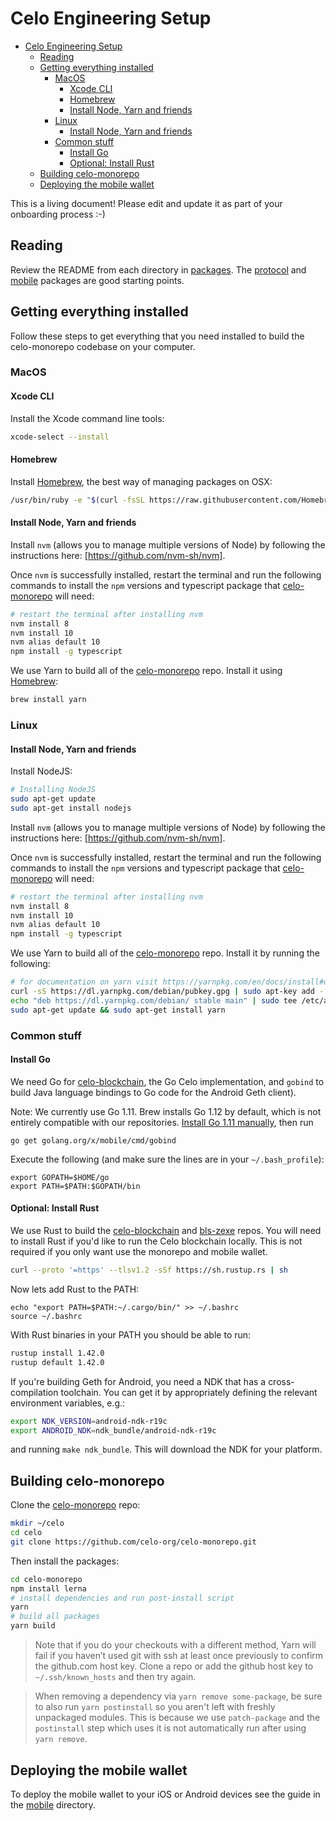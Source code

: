 # Celo Engineering Setup

- [Celo Engineering Setup](#celo-engineering-setup)
  - [Reading](#reading)
  - [Getting everything installed](#getting-everything-installed)
    - [MacOS](#macos)
      - [Xcode CLI](#xcode-CLI)
      - [Homebrew](#homebrew)
      - [Install Node, Yarn and friends](#install-node-yarn-and-friends)
    - [Linux](#linux)
      - [Install Node, Yarn and friends](#install-node-yarn-and-friends-1)
    - [Common stuff](#common-stuff)
      - [Install Go](#install-go)
      - [Optional: Install Rust](#optional-install-rust)
  - [Building celo-monorepo](#building-celo-monorepo)
  - [Deploying the mobile wallet](#deploying-the-mobile-wallet)

This is a living document! Please edit and update it as part of your onboarding process :-)


## Reading

Review the README from each directory in [packages](packages/). The [protocol](packages/protocol) and [mobile](packages/mobile) packages are good starting points.


## Getting everything installed

Follow these steps to get everything that you need installed to build the celo-monorepo codebase on your computer.

### MacOS

#### Xcode CLI

Install the Xcode command line tools:

```bash
xcode-select --install
```

#### Homebrew

Install [Homebrew], the best way of managing packages on OSX:

```bash
/usr/bin/ruby -e "$(curl -fsSL https://raw.githubusercontent.com/Homebrew/install/master/install)"
```

#### Install Node, Yarn and friends

Install `nvm` (allows you to manage multiple versions of Node) by following the instructions here: [https://github.com/nvm-sh/nvm].

Once `nvm` is successfully installed, restart the terminal and run the following commands to install the `npm` versions and typescript package that [celo-monorepo] will need:

```bash
# restart the terminal after installing nvm
nvm install 8
nvm install 10
nvm alias default 10
npm install -g typescript
```

We use Yarn to build all of the [celo-monorepo] repo. Install it using [Homebrew](#homebrew):

```bash
brew install yarn
```

### Linux

#### Install Node, Yarn and friends

Install NodeJS:

```bash
# Installing NodeJS
sudo apt-get update
sudo apt-get install nodejs
```

Install `nvm` (allows you to manage multiple versions of Node) by following the instructions here: [https://github.com/nvm-sh/nvm].

Once `nvm` is successfully installed, restart the terminal and run the following commands to install the `npm` versions and typescript package that [celo-monorepo] will need:

```bash
# restart the terminal after installing nvm
nvm install 8
nvm install 10
nvm alias default 10
npm install -g typescript
```

We use Yarn to build all of the [celo-monorepo] repo. Install it by running the following:

```bash
# for documentation on yarn visit https://yarnpkg.com/en/docs/install#debian-stable
curl -sS https://dl.yarnpkg.com/debian/pubkey.gpg | sudo apt-key add -
echo "deb https://dl.yarnpkg.com/debian/ stable main" | sudo tee /etc/apt/sources.list.d/yarn.list
sudo apt-get update && sudo apt-get install yarn
```

### Common stuff

#### Install Go

We need Go for [celo-blockchain], the Go Celo implementation, and `gobind` to build Java language bindings to Go code for the Android Geth client).

Note: We currently use Go 1.11. Brew installs Go 1.12 by default, which is not entirely compatible with our repositories. [Install Go 1.11 manually](https://golang.org/dl/), then run

```
go get golang.org/x/mobile/cmd/gobind
```

Execute the following (and make sure the lines are in your `~/.bash_profile`):

```
export GOPATH=$HOME/go
export PATH=$PATH:$GOPATH/bin
```

#### Optional: Install Rust

We use Rust to build the [celo-blockchain] and [bls-zexe] repos. You will need to install Rust if you'd like to run the Celo blockchain locally. This is not required if you only want use the monorepo and mobile wallet.

```bash
curl --proto '=https' --tlsv1.2 -sSf https://sh.rustup.rs | sh
```

Now lets add Rust to the PATH:

```
echo "export PATH=$PATH:~/.cargo/bin/" >> ~/.bashrc
source ~/.bashrc
```

With Rust binaries in your PATH you should be able to run:

```bash
rustup install 1.42.0
rustup default 1.42.0
```

If you're building Geth for Android, you need a NDK that has a cross-compilation toolchain. You can get it by appropriately defining the relevant environment variables, e.g.:

```bash
export NDK_VERSION=android-ndk-r19c
export ANDROID_NDK=ndk_bundle/android-ndk-r19c
```

and running `make ndk_bundle`. This will download the NDK for your platform.


## Building celo-monorepo

Clone the [celo-monorepo] repo:

```bash
mkdir ~/celo
cd celo
git clone https://github.com/celo-org/celo-monorepo.git
```

Then install the packages:

```bash
cd celo-monorepo
npm install lerna
# install dependencies and run post-install script
yarn
# build all packages
yarn build
```

> Note that if you do your checkouts with a different method, Yarn will fail if
> you haven’t used git with ssh at least once previously to confirm the
> github.com host key. Clone a repo or add the github host key to
> `~/.ssh/known_hosts` and then try again.

> When removing a dependency via `yarn remove some-package`, be sure to also run `yarn postinstall` so
> you aren't left with freshly unpackaged modules. This is because we use `patch-package`
> and the `postinstall` step which uses it is not automatically run after using `yarn remove`.


## Deploying the mobile wallet

To deploy the mobile wallet to your iOS or Android devices see the guide in the [mobile](packages/mobile) directory.


[celo-monorepo]: https://github.com/celo-org/celo-monorepo
[celo-blockchain]: https://github.com/celo-org/celo-blockchain
[bls-zexe]: https://github.com/celo-org/bls-zexe
[Homebrew]: https://brew.sh
[https://github.com/nvm-sh/nvm]: https://github.com/nvm-sh/nvm
